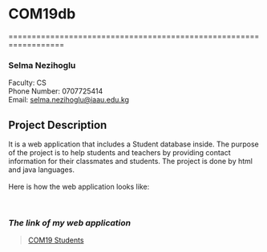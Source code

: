 # COM19db
==================================================================

### Selma Nezihoglu

Faculty: CS
<br>Phone Number: 0707725414
<br>Email: selma.nezihoglu@iaau.edu.kg

## Project Description

It is a web application that includes a Student database inside. The purpose of the project is to help students and teachers by providing contact information for their classmates and students. The project is done by html and java languages.
<br><br>
Here is how the web application looks like:

<br>



### ***The link of my web application***

> [COM19 Students](https://com19db.herokuapp.com/) 
